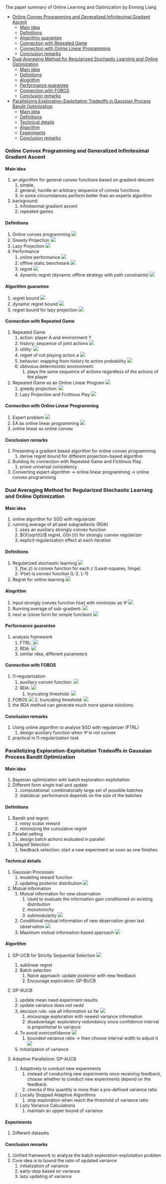 
The paper summary of Online Learning and Optimization by Enming Liang

- [Online Convex Programming and Generalized Infinitesimal Gradient Ascent](#online-convex-programming-and-generalized-infinitesimal-gradient-ascent)
  - [Main idea](#main-idea)
  - [Definitions](#definitions)
  - [Algorithm guarantee](#algorithm-guarantee)
  - [Connection with Repeated Game](#connection-with-repeated-game)
  - [Connection with Online Linear Programming](#connection-with-online-linear-programming)
  - [Conclusion remarks](#conclusion-remarks)
- [Dual Averaging Method for Regularized Stochastic Learning and Online Optimization](#dual-averaging-method-for-regularized-stochastic-learning-and-online-optimization)
  - [Main idea](#main-idea-1)
  - [Definitions](#definitions-1)
  - [Alogrithm](#alogrithm)
  - [Performance guarantee](#performance-guarantee)
  - [Connection with FOBOS](#connection-with-fobos)
  - [Conclusion remarks](#conclusion-remarks-1)
- [Parallelizing Exploration-Exploitation Tradeoffs in Gaussian Process Bandit Optimization](#parallelizing-exploration-exploitation-tradeoffs-in-gaussian-process-bandit-optimization)
  - [Main idea](#main-idea-2)
  - [Definitions](#definitions-2)
  - [Technical details](#technical-details)
  - [Algorithm](#algorithm)
  - [Experiments](#experiments)
  - [Conclusion remarks](#conclusion-remarks-2)



### Online Convex Programming and Generalized Infinitesimal Gradient Ascent
#### Main idea
1. an algorithm for general convex functions based on gradient descent
   1. simple, 
   2. general, handle an arbitrary sequence of convex functions
   3. in some circumstances perform better than an experts algorithm
2. background:
   1. infinitesimal gradient ascent
   2. repeated games
 
#### Definitions
1. Online convex programming
![](pic/2022-01-28-14-35-06.png)
2. Greedy Projection
![](pic/2022-01-28-14-36-07.png)
3. Lazy Projection
![](pic/2022-01-28-14-53-54.png)
4. Performance
   1. online performance
![](pic/2022-01-28-14-40-03.png)
   2. offline static benchmark
![](pic/2022-01-28-14-40-14.png)
   1. regret 
![](pic/2022-01-28-14-40-33.png)
   1. dynamic regret (dynamic offline strategy with path constraints)
![](pic/2022-01-28-14-48-44.png)

#### Algorithm guarantee
1. regret bound
![](pic/2022-01-28-14-41-50.png)
2. dynamic regret bound
![](pic/2022-01-28-14-51-10.png)
3. regret bound for lazy projection
![](pic/2022-01-28-14-55-16.png)


#### Connection with Repeated Game
1. Repeated Game
    1. action: player A and environment Y
    2. history: sequence of joint actions
![](pic/2022-01-28-14-58-00.png)
    3. utility: 
![](pic/2022-01-28-14-58-36.png)
    4. regret of not playing action a
![](pic/2022-01-28-15-00-25.png)
    5. behavior: mapping from history to action probability
![](pic/2022-01-28-15-03-38.png)
    6. oblivious deterministic environment: 
       1. plays the same sequence of actions regardless of the actions of the player
2. Repeated Game as an Online Linear Program
![](pic/2022-01-28-15-17-07.png)
   1. greedy projection:
![](pic/2022-01-28-15-26-11.png)
   1. Lazy Projection and Fictitious Play
![](pic/2022-01-28-15-31-32.png)

#### Connection with Online Linear Programming
1. Expert problem
   ![](pic/2022-01-28-15-32-40.png)
2. EA as online linear programming
![](pic/2022-01-28-15-49-56.png)
3. online linear as online convex


#### Conclusion remarks
1. Presenting a gradient based algorithm for online convex programming 
   1. derive regret bound for different projection-based algorithm
2. Building its connection with Repeated Game and Fictitious Play
   1. prove universal consistency
3. Converting expert algorithm -> online linear programming -> online convex programming




### Dual Averaging Method for Regularized Stochastic Learning and Online Optimization
#### Main idea
1. online algorithm for SGD with regularizer
2. running average of all past subgradients (RDA)
   1. uses an auxiliary strongly convex function
   2. $O(\sqrt{t})$ regret, $O(\ln(t))$ for strongly convex regularizer
   3. explicit regularization effect at each iteration 

#### Definitions
1. Regularized stochastic learning
   ![](pic/2022-02-16-14-14-19.png)
   1. $f(w,z)$ is convex function for each $z$ (Least-squares, hinge)
   2. $\Psi(w)$ is convex function (L-2, L-1)
2. Regret for online learning 
   ![](pic/2022-02-16-14-27-54.png)
#### Alogrithm
1. Input strongly convex function $h(w)$ with minimizer as $\Psi$
   ![](pic/2022-02-16-14-40-14.png)
2. Running average of sub-gradient:
   ![](pic/2022-02-16-14-42-05.png)
3. next $w$ (close form for simple function)
  ![](pic/2022-02-16-14-42-48.png)
#### Performance guarantee
1. analysis framework
   1. FTRL: ![](pic/2022-02-16-15-31-59.png)
   2. RDA: ![](pic/2022-02-16-15-32-28.png)
   3. similar idea, different parameters

#### Connection with FOBOS 
1. l1-regularization
   1. auxiliary convex function: 
![](pic/2022-02-16-15-43-04.png)
   2. RDA: 
![](pic/2022-02-16-15-43-34.png)
      1. truncating threshold: 
![](pic/2022-02-16-15-45-13.png)
1. FOBOS
   ![](pic/2022-02-16-15-36-11.png)
   2. truncating threshold:
![](pic/2022-02-16-15-52-43.png)
3. the RDA method can generate much more sparse solutions.

#### Conclusion remarks
1. Using online algorithm to analyse SGD with regularizer (FTRL)
   1. design auxiliary function when $\Psi$ is not convex
2. practical in l1-regularization task







### Parallelizing Exploration-Exploitation Tradeoffs in Gaussian Process Bandit Optimization

#### Main idea
1. Bayesian optimization with batch exploration-exploitation
2. Different form single trail and update
   1. computational: combinatorially large set of possible batches
   2. statistical: performance depends on the size of the batches

#### Definitions
1. Bandit and regret:
   1. noisy scalar reward
   2. minimizing the cumulative regret
2. Parallel setting
   1. design batch actions evaluated in parallel
3. Delayed Selection
   1. feedback selection: start a new experiment as soon as one finishes
   
#### Technical details
1. Gaussian Processes 
   1. modeling reward function
   2. updating posterior distribution 
   ![](2022-03-16-14-50-05.png)
2. Mutual information
   1. Mutual information for new observation
      1. Used to evaluate the information gain conditioned on existing distribution
      2. monotonicity
      3. submodularity
![](2022-03-16-15-18-35.png)
   2. Conditional mutual information of new observation given last observation
![](2022-03-16-15-25-20.png)
   3. Maximum mutual information based approach
![](2022-03-16-15-27-22.png)

#### Algorithm
1. GP-UCB for Strictly Sequential Selection
![](2022-03-16-15-28-17.png)
   1. sublinear regret
   2. Batch selection
      1. Naive approach: update posterior with new feedback
      2. Encourage exploration: GP-BUCB 
2. GP-BUCB 
   1. update mean need experiment results
   2. update variance does not nedd
   3. decision rule: use all information so far
   ![](2022-03-16-15-39-09.png)
      1. encourage exploration with newest variance information
      2. disadvantage: exploratory redundancy since confidence interval is proportional to variance
   1. To avoid overconfidence
![](2022-03-16-15-44-35.png)
      1. bounded variance ratio -> then choose interval width to adjust it
 ![](2022-03-16-16-16-16.png)
   2. Initialization of variance


1. Adaptive Parallelism: GP-AUCB
   1. Adaptively to conduct new experiments
      1. instead of conducting new experiments once receiving feedback, choose whether to conduct new experiments depend on the feedback.
      2. checks if this quantity is more than a pre-defined variance ratio
   2. Locally Stopped Adaptive Algorithms
      1. stop exploration when reach the threshold of variance ratio
   3. Lazy Variance Calculations
      1. maintain an upper bound of variance 
#### Experiments
1. Different datasets

#### Conclusion remarks
1. Unified framework to analyze the batch exploration-exploitation problem
2. Core idea is to bound the ratio of updated variance
   1. initialization of variance
   2. early-stop based on variance
   3. lazy updating of variance